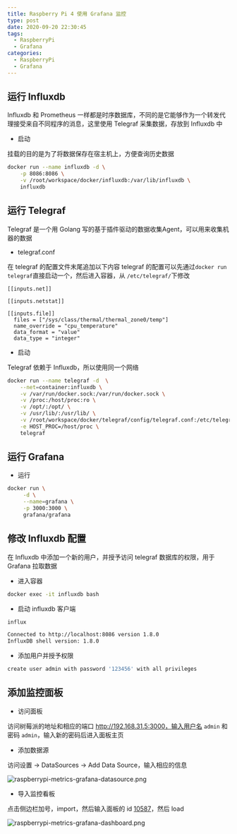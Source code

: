 ```yaml
---
title: Raspberry Pi 4 使用 Grafana 监控
type: post
date: 2020-09-20 22:30:45
tags:
  - RaspberryPi
  - Grafana
categories:
  - RaspberryPi
  - Grafana
---
```


## 运行 Influxdb

Influxdb 和 Prometheus 一样都是时序数据库，不同的是它能够作为一个转发代理接受来自不同程序的消息，这里使用 Telegraf 采集数据，存放到 Influxdb 中

- 启动

挂载的目的是为了将数据保存在宿主机上，方便查询历史数据

```bash
docker run --name influxdb -d \
	-p 8086:8086 \
	-v /root/workspace/docker/influxdb:/var/lib/influxdb \
	influxdb
```

## 运行 Telegraf

Telegraf 是一个用 Golang 写的基于插件驱动的数据收集Agent，可以用来收集机器的数据

- telegraf.conf

在 telegraf 的配置文件末尾追加以下内容
telegraf 的配置可以先通过`docker run telegraf`直接启动一个，然后进入容器，从 `/etc/telegraf/`下修改

```
[[inputs.net]]

[[inputs.netstat]]

[[inputs.file]]
  files = ["/sys/class/thermal/thermal_zone0/temp"]
  name_override = "cpu_temperature"
  data_format = "value"
  data_type = "integer"
```

- 启动

Telegraf 依赖于 Influxdb，所以使用同一个网络

```bash
docker run --name telegraf -d  \
	--net=container:influxdb \
	-v /var/run/docker.sock:/var/run/docker.sock \
	-v /proc:/host/proc:ro \
	-v /opt/:/opt/ \
	-v /usr/lib/:/usr/lib/ \
	-v /root/workspace/docker/telegraf/config/telegraf.conf:/etc/telegraf/telegraf.conf \
	-e HOST_PROC=/host/proc \
	telegraf
```

## 运行 Grafana

- 运行

```bash
docker run \
     -d \
     --name=grafana \
     -p 3000:3000 \
     grafana/grafana
```

## 修改 Influxdb 配置

在 Influxdb 中添加一个新的用户，并授予访问 telegraf 数据库的权限，用于 Grafana 拉取数据

- 进入容器

```bash
docker exec -it influxdb bash
```

- 启动 influxdb 客户端

```bash
influx

Connected to http://localhost:8086 version 1.8.0
InfluxDB shell version: 1.8.0
```

- 添加用户并授予权限

```bash
create user admin with password '123456' with all privileges
```

## 添加监控面板

- 访问面板

访问树莓派的地址和相应的端口 http://192.168.31.5:3000，输入用户名 `admin` 和密码 `admin`，输入新的密码后进入面板主页

- 添加数据源

访问设置 -> DataSources -> Add Data Source，输入相应的信息

![raspberrypi-metrics-grafana-datasource.png](https://img.hellowood.dev/picture/raspberrypi-metrics-grafana-datasource.png)

- 导入监控看板

点击侧边栏加号，import，然后输入面板的 id [10587](https://grafana.com/grafana/dashboards/10578)，然后 load

![raspberrypi-metrics-grafana-dashboard.png](https://img.hellowood.dev/picture/raspberrypi-metrics-grafana-dashboard.png)
